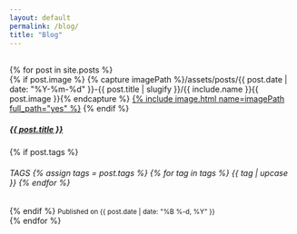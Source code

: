 ```yaml
---
layout: default
permalink: /blog/
title: "Blog"
---
```


<br />
<div class="row" data-masonry='{"percentPosition": true }'>
  {% for post in site.posts %}
  <div class="col-sm-6 col-lg-4 mb-4">
    <div class="card text-center">
    <div class="card-body">
      {% if post.image %}
      {% capture imagePath %}/assets/posts/{{ post.date | date: "%Y-%m-%d" }}-{{ post.title | slugify }}/{{ include.name }}{{ post.image }}{% endcapture %}
      <a href="{{ post.url }}">{% include image.html name=imagePath full_path="yes" %}</a>
      {% endif %}
          <h5 class="card-title"><a href="{{ post.url }}">{{ post.title }}</a></h5>
          {% if post.tags %}
            <h6>
            <span class="badge bg-dark">TAGS</span>
            {% assign tags = post.tags %}
            {% for tag in tags %}
              <span class="badge bg-secondary">
              {{ tag | upcase }}
              </span>
            {% endfor %}
            </h6>
          {% endif %}
          <small>Published on {{ post.date | date: "%B %-d, %Y" }}</small>
    </div>
    </div>
  </div>
  {% endfor %}
</div>
<script async src="https://cdn.jsdelivr.net/npm/masonry-layout@4.2.2/dist/masonry.pkgd.min.js" integrity="sha384-GNFwBvfVxBkLMJpYMOABq3c+d3KnQxudP/mGPkzpZSTYykLBNsZEnG2D9G/X/+7D" crossorigin="anonymous"></script> 






